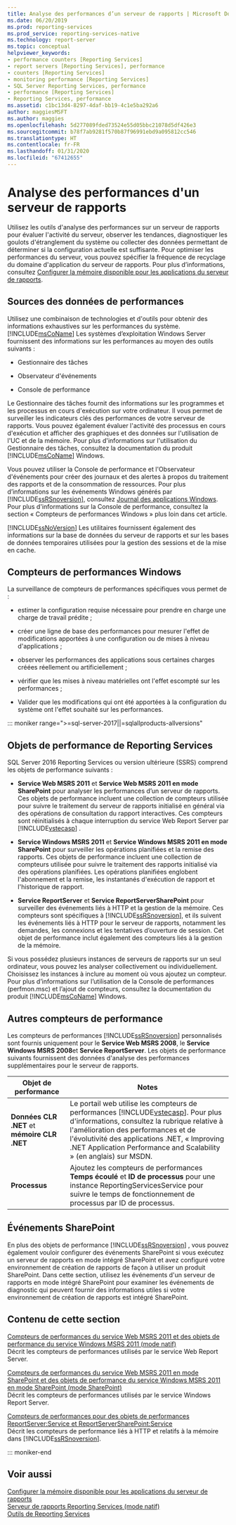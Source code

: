 ```yaml
---
title: Analyse des performances d’un serveur de rapports | Microsoft Docs
ms.date: 06/20/2019
ms.prod: reporting-services
ms.prod_service: reporting-services-native
ms.technology: report-server
ms.topic: conceptual
helpviewer_keywords:
- performance counters [Reporting Services]
- report servers [Reporting Services], performance
- counters [Reporting Services]
- monitoring performance [Reporting Services]
- SQL Server Reporting Services, performance
- performance [Reporting Services]
- Reporting Services, performance
ms.assetid: c1bc13d4-8297-4daf-bb19-4c1e5ba292a6
author: maggiesMSFT
ms.author: maggies
ms.openlocfilehash: 5d277089fded73524e55d05bbc21078d5df426e3
ms.sourcegitcommit: b78f7ab9281f570b87f96991ebd9a095812cc546
ms.translationtype: HT
ms.contentlocale: fr-FR
ms.lasthandoff: 01/31/2020
ms.locfileid: "67412655"
---
```

# <a name="monitoring-report-server-performance"></a>Analyse des performances d'un serveur de rapports
  Utilisez les outils d'analyse des performances sur un serveur de rapports pour évaluer l'activité du serveur, observer les tendances, diagnostiquer les goulots d'étranglement du système ou collecter des données permettant de déterminer si la configuration actuelle est suffisante. Pour optimiser les performances du serveur, vous pouvez spécifier la fréquence de recyclage du domaine d'application du serveur de rapports. Pour plus d’informations, consultez [Configurer la mémoire disponible pour les applications du serveur de rapports](../../reporting-services/report-server/configure-available-memory-for-report-server-applications.md).  
  
## <a name="sources-of-performance-data"></a>Sources des données de performances  
 Utilisez une combinaison de technologies et d'outils pour obtenir des informations exhaustives sur les performances du système. [!INCLUDE[msCoName](../../includes/msconame-md.md)] Les systèmes d’exploitation Windows Server fournissent des informations sur les performances au moyen des outils suivants :  
  
-   Gestionnaire des tâches  
  
-   Observateur d'événements  
  
-   Console de performance  
  
 Le Gestionnaire des tâches fournit des informations sur les programmes et les processus en cours d'exécution sur votre ordinateur. Il vous permet de surveiller les indicateurs clés des performances de votre serveur de rapports. Vous pouvez également évaluer l'activité des processus en cours d'exécution et afficher des graphiques et des données sur l'utilisation de l'UC et de la mémoire. Pour plus d'informations sur l'utilisation du Gestionnaire des tâches, consultez la documentation du produit [!INCLUDE[msCoName](../../includes/msconame-md.md)] Windows.  
  
 Vous pouvez utiliser la Console de performance et l'Observateur d'événements pour créer des journaux et des alertes à propos du traitement des rapports et de la consommation de ressources. Pour plus d’informations sur les événements Windows générés par [!INCLUDE[ssRSnoversion](../../includes/ssrsnoversion-md.md)], consultez [Journal des applications Windows](../../reporting-services/report-server/windows-application-log.md). Pour plus d'informations sur la Console de performance, consultez la section « Compteurs de performances Windows » plus loin dans cet article.  
  
 [!INCLUDE[ssNoVersion](../../includes/ssnoversion-md.md)] Les utilitaires fournissent également des informations sur la base de données du serveur de rapports et sur les bases de données temporaires utilisées pour la gestion des sessions et de la mise en cache.  
  
## <a name="windows-performance-counters"></a>Compteurs de performances Windows  
 La surveillance de compteurs de performances spécifiques vous permet de :  
  
-   estimer la configuration requise nécessaire pour prendre en charge une charge de travail prédite ;  
  
-   créer une ligne de base des performances pour mesurer l'effet de modifications apportées à une configuration ou de mises à niveau d'applications ;  
  
-   observer les performances des applications sous certaines charges créées réellement ou artificiellement ;  
  
-   vérifier que les mises à niveau matérielles ont l'effet escompté sur les performances ;  
  
-   Valider que les modifications qui ont été apportées à la configuration du système ont l'effet souhaité sur les performances.  

::: moniker range=">=sql-server-2017||=sqlallproducts-allversions"
  
## <a name="reporting-services-performance-objects"></a>Objets de performance de Reporting Services  
SQL Server 2016 Reporting Services ou version ultérieure (SSRS) comprend les objets de performance suivants :  
  
-   **Service Web MSRS 2011** et **Service Web MSRS 2011 en mode SharePoint** pour analyser les performances d’un serveur de rapports. Ces objets de performance incluent une collection de compteurs utilisée pour suivre le traitement du serveur de rapports initialisé en général via des opérations de consultation du rapport interactives. Ces compteurs sont réinitialisés à chaque interruption du service Web Report Server par [!INCLUDE[vstecasp](../../includes/vstecasp-md.md)] .  
  
-   **Service Windows MSRS 2011** et **Service Windows MSRS 2011 en mode SharePoint** pour surveiller les opérations planifiées et la remise des rapports. Ces objets de performance incluent une collection de compteurs utilisée pour suivre le traitement des rapports initialisé via des opérations planifiées. Les opérations planifiées englobent l'abonnement et la remise, les instantanés d'exécution de rapport et l'historique de rapport.  
  
-   **Service ReportServer** et **Service ReportServerSharePoint** pour surveiller des événements liés à HTTP et la gestion de la mémoire. Ces compteurs sont spécifiques à [!INCLUDE[ssRSnoversion](../../includes/ssrsnoversion-md.md)], et ils suivent les événements liés à HTTP pour le serveur de rapports, notamment les demandes, les connexions et les tentatives d’ouverture de session. Cet objet de performance inclut également des compteurs liés à la gestion de la mémoire.  
  
 Si vous possédez plusieurs instances de serveurs de rapports sur un seul ordinateur, vous pouvez les analyser collectivement ou individuellement. Choisissez les instances à inclure au moment où vous ajoutez un compteur. Pour plus d’informations sur l’utilisation de la Console de performances (perfmon.msc) et l’ajout de compteurs, consultez la documentation du produit [!INCLUDE[msCoName](../../includes/msconame-md.md)] Windows.  
  
## <a name="other-performance-counters"></a>Autres compteurs de performance  
 Les compteurs de performances [!INCLUDE[ssRSnoversion](../../includes/ssrsnoversion-md.md)] personnalisés sont fournis uniquement pour le **Service Web MSRS 2008**, le **Service Windows MSRS 2008**et **Service ReportServer**. Les objets de performance suivants fournissent des données d'analyse des performances supplémentaires pour le serveur de rapports.  
  
|Objet de performance|Notes|  
|------------------------|-----------|  
|**Données CLR .NET** et **mémoire CLR .NET**|Le portail web utilise les compteurs de performances [!INCLUDE[vstecasp](../../includes/vstecasp-md.md)]. Pour plus d'informations, consultez la rubrique relative à l'amélioration des performances et de l'évolutivité des applications .NET, « Improving .NET Application Performance and Scalability » (en anglais) sur MSDN.|  
|**Processus**|Ajoutez les compteurs de performances **Temps écoulé** et **ID de processus** pour une instance ReportingServicesService pour suivre le temps de fonctionnement de processus par ID de processus.|  
  
## <a name="sharepoint-events"></a>Événements SharePoint  
 En plus des objets de performance [!INCLUDE[ssRSnoversion](../../includes/ssrsnoversion-md.md)] , vous pouvez également vouloir configurer des événements SharePoint si vous exécutez un serveur de rapports en mode intégré SharePoint et avez configuré votre environnement de création de rapports de façon à utiliser un produit SharePoint. Dans cette section, utilisez les événements d'un serveur de rapports en mode intégré SharePoint pour examiner les événements de diagnostic qui peuvent fournir des informations utiles si votre environnement de création de rapports est intégré SharePoint.  
  
## <a name="in-this-section"></a>Contenu de cette section  
 [Compteurs de performances du service Web MSRS 2011 et des objets de performance du service Windows MSRS 2011 &#40;mode natif&#41;](../../reporting-services/report-server/performance-counters-msrs-2011-web-service-performance-objects.md)  
 Décrit les compteurs de performances utilisés par le service Web Report Server.  
  
 [Compteurs de performances du service Web MSRS 2011 en mode SharePoint et des objets de performance du service Windows MSRS 2011 en mode SharePoint &#40;mode SharePoint&#41;](../../reporting-services/report-server/performance-counters-msrs-2011-sharepoint-mode-performance-objects.md)  
 Décrit les compteurs de performances utilisés par le service Windows Report Server.  
  
 [Compteurs de performances pour des objets de performances ReportServer:Service  et ReportServerSharePoint:Service](../../reporting-services/report-server/performance-counters-reportserver-service-performance-objects.md)  
 Décrit les compteurs de performance liés à HTTP et relatifs à la mémoire dans [!INCLUDE[ssRSnoversion](../../includes/ssrsnoversion-md.md)].  

::: moniker-end
  
## <a name="see-also"></a>Voir aussi  
 [Configurer la mémoire disponible pour les applications du serveur de rapports](../../reporting-services/report-server/configure-available-memory-for-report-server-applications.md)   
 [Serveur de rapports Reporting Services &#40;mode natif&#41;](../../reporting-services/report-server/reporting-services-report-server-native-mode.md)   
 [Outils de Reporting Services](../../reporting-services/tools/reporting-services-tools.md)  
  